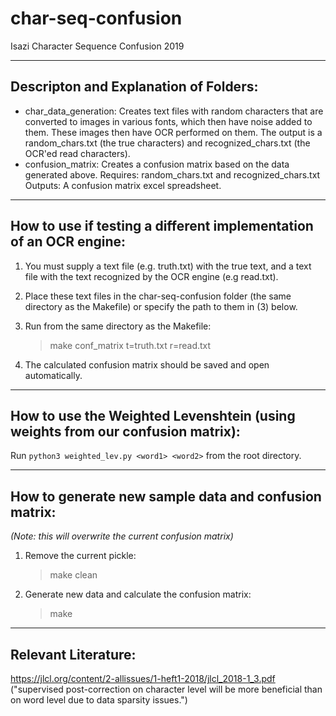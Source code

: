 # char-seq-confusion
Isazi Character Sequence Confusion 2019

--------------------------
## Descripton and Explanation of Folders:

<ul>

<li> char_data_generation:  Creates text files with random characters that are converted to images
                            in various fonts, which then have noise added to them.
                            These images then have OCR performed on them.
                            The output is a random_chars.txt (the true characters)
                                     and recognized_chars.txt (the OCR'ed read characters). </li>

<li> confusion_matrix:  Creates a confusion matrix based on the data generated above.
                        Requires: random_chars.txt and recognized_chars.txt
                        Outputs: A confusion matrix excel spreadsheet. </li>

</ul>

-------------------------
## How to use if testing a different implementation of an OCR engine:

1) You must supply a text file (e.g. truth.txt) with the true text,
and a text file with the text recognized by the OCR engine
(e.g read.txt).

2) Place these text files in the char-seq-confusion folder (the same
directory as the Makefile) or specify the path to them in (3) below.

3) Run from the same directory as the Makefile:
    > make conf_matrix t=truth.txt r=read.txt

4) The calculated confusion matrix should be saved and open automatically.

--------------------------
## How to use the Weighted Levenshtein (using weights from our confusion matrix):

Run `python3 weighted_lev.py <word1> <word2>` from the root directory.


--------------------------
## How to generate new sample data and confusion matrix:
<em>(Note: this will overwrite the current confusion matrix)</em>

1) Remove the current pickle:
    > make clean

2) Generate new data and calculate the confusion matrix:
    > make

---------------------------
## Relevant Literature:

https://jlcl.org/content/2-allissues/1-heft1-2018/jlcl_2018-1_3.pdf
("supervised post-correction on character level will be more
beneficial than on word level due to data sparsity issues.")
